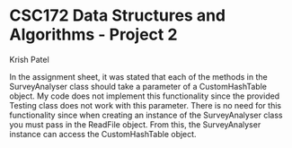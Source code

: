 # CSC172 Data Structures and Algorithms - Project 2
Krish Patel

In the assignment sheet, it was stated that each of the methods in the SurveyAnalyser class should take a parameter of a CustomHashTable object. My code does not implement this functionality since the provided Testing class does not work with this parameter. There is no need for this functionality since when creating an instance of the SurveyAnalyser class you must pass in the ReadFile object. From this, the SurveyAnalyser instance can access the CustomHashTable object.
